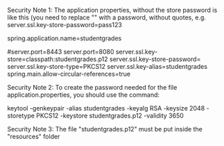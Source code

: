 

Security Note 1: The application properties, without the store password is like this (you need to replace "<insert-here>" with a password, without quotes, e.g. server.ssl.key-store-password=pass123

spring.application.name=studentgrades

#server.port=8443
server.port=8080
server.ssl.key-store=classpath:studentgrades.p12
server.ssl.key-store-password=<insert here>
server.ssl.key-store-type=PKCS12
server.ssl.key-alias=studentgrades
spring.main.allow-circular-references=true


Security Note 2: To create the password needed for the file application.properties, you should use the command:

keytool -genkeypair -alias studentgrades -keyalg RSA -keysize 2048 -storetype PKCS12 -keystore studentgrades.p12 -validity 3650


Security Note 3: The file "studentgrades.p12" must be put inside the "resources" folder
